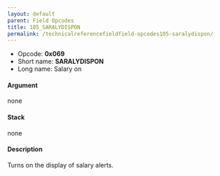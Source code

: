 ```yaml
---
layout: default
parent: Field Opcodes
title: 105_SARALYDISPON
permalink: /technicalreferencefieldfield-opcodes105-saralydispon/
---
```


-   Opcode: **0x069**
-   Short name: **SARALYDISPON**
-   Long name: Salary on

#### Argument

none

#### Stack

none

#### Description

Turns on the display of salary alerts.
